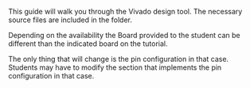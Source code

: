 This guide will walk you through the Vivado design tool.
The necessary source files are included in the folder.

Depending on the availability the Board provided to the student
can be different than the indicated board on the tutorial.

The only thing that will change is the pin configuration in that case.
Students may have to modify the section that implements the pin configuration in that case.
